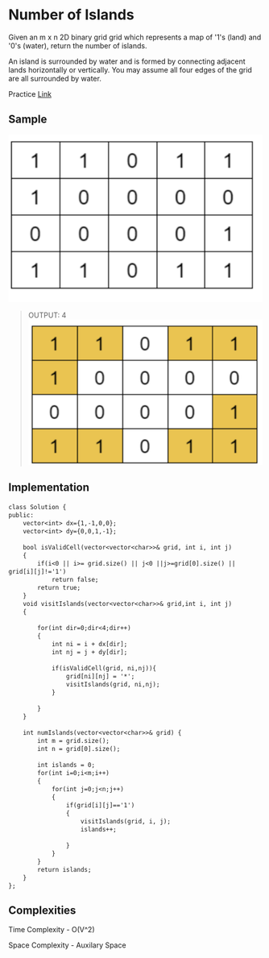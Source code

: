 # Number of Islands


Given an m x n 2D binary grid grid which represents a map of '1's (land) and '0's (water), return the number of islands.

An island is surrounded by water and is formed by connecting adjacent lands horizontally or vertically. You may assume all four edges of the grid are all surrounded by water.

Practice [Link](https://leetcode.com/problems/number-of-islands/description/)

## Sample
![Alt text](/images/graph-i.png)
> OUTPUT: 4
> ![Alt text](/images/graph-j.png)



## Implementation
```
class Solution {
public:
    vector<int> dx={1,-1,0,0};
    vector<int> dy={0,0,1,-1};

    bool isValidCell(vector<vector<char>>& grid, int i, int j)
    {
        if(i<0 || i>= grid.size() || j<0 ||j>=grid[0].size() || grid[i][j]!='1')
            return false;
        return true;
    }
    void visitIslands(vector<vector<char>>& grid,int i, int j)
    {

        for(int dir=0;dir<4;dir++)
        {
            int ni = i + dx[dir];
            int nj = j + dy[dir];

            if(isValidCell(grid, ni,nj)){
                grid[ni][nj] = '*';
                visitIslands(grid, ni,nj);
            }
                
        }
    }

    int numIslands(vector<vector<char>>& grid) {
        int m = grid.size();
        int n = grid[0].size();

        int islands = 0;
        for(int i=0;i<m;i++)
        {
            for(int j=0;j<n;j++)
            {
                if(grid[i][j]=='1')
                {
                    visitIslands(grid, i, j);
                    islands++;

                }
            }
        }
        return islands;
    }
};
```

## Complexities
Time Complexity - O(V^2)

Space Complexity - Auxilary Space